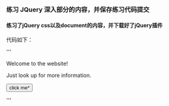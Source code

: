 ### 练习 JQuery 深入部分的内容，并保存练习代码提交


#### 练习了jQuery css以及document的内容，并下载好了jQuery插件

代码如下：

'''
<html>
  
<head>
  
<script type="text/javascript" src="jquery-3.5.1.min.js"></script>

<script type="text/javascript">

$(document).ready(function(){

  $("button").click(function(){
   
   $("p").css("color","green");
  
  });

});

</script>

</head>

<body>

<p>Welcome to the website!</p>

<p>Just look up for more information.</p>

<button type="button">click me*</button>

</body>

</html>
'''

